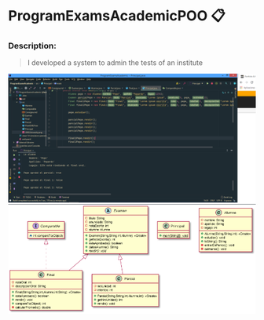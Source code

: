 # ProgramExamsAcademicPOO :clipboard:

### Description:

>I developed a system to admin the tests of an institute

![imagenes](https://github.com/celfiew/ProgramExamsAcademicPOO/blob/main/src/RunnigProgram.png)
![imagenes](https://github.com/celfiew/ProgramExamsAcademicPOO/blob/main/src/UMLUniversity.png)

